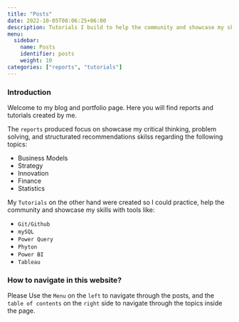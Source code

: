 ```yaml
---
title: "Posts"
date: 2022-10-05T08:06:25+06:00
description: Tutorials I build to help the community and showcase my skills
menu:
  sidebar:
    name: Posts
    identifier: posts
    weight: 10
categories: ["reports", "tutorials"]
---
```


### Introduction 
Welcome to my blog and portfolio page. Here you will find reports and tutorials created by me.

The `reports` produced focus on showcase my critical thinking, problem solving, and structurated recommendations skilss regarding the following topics:
- Business Models
- Strategy
- Innovation
- Finance
- Statistics

My `Tutorials` on the other hand were created so I could practice, help the community and showcase my skills with tools like:
- `Git/Github`
- `mySQL`
- `Power Query` 
- `Phyton`
- `Power BI`
- `Tableau`

### How to navigate in this website?

Please Use the `Menu` on the `left` to navigate through the posts, and the `table of contents` on the `right` side to navigate through the topics inside the page.
